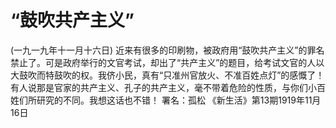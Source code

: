 # “鼓吹共产主义”
(一九一九年十一月十六日)
近来有很多的印刷物，被政府用“鼓吹共产主义”的罪名禁止了。可是政府举行的文官考试，却出了“共产主义”的题目，给考试文官的人以大鼓吹而特鼓吹的权。我侪小民，真有“只准州官放火、不准百姓点灯”的感慨了！有人说那是官家的共产主义、孔子的共产主义，毫不带着危险的性质，与你们小百姓们所研究的不同。我想这话也不错！
署名：孤松
《新生活》第13期1919年11月16日

